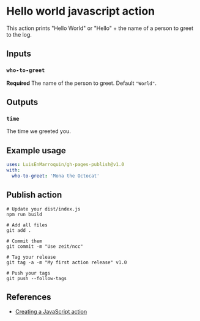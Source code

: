 # Hello world javascript action

This action prints "Hello World" or "Hello" + the name of a person to greet to the log.

## Inputs

### `who-to-greet`

**Required** The name of the person to greet. Default `"World"`.

## Outputs

### `time`

The time we greeted you.

## Example usage

```yml
uses: LuisEnMarroquin/gh-pages-publish@v1.0
with:
  who-to-greet: 'Mona the Octocat'
```

## Publish action

```shell
# Update your dist/index.js
npm run build

# Add all files
git add .

# Commit them
git commit -m "Use zeit/ncc"

# Tag your release
git tag -a -m "My first action release" v1.0

# Push your tags
git push --follow-tags
```

## References

* [Creating a JavaScript action](https://docs.github.com/en/actions/creating-actions/creating-a-javascript-action)
